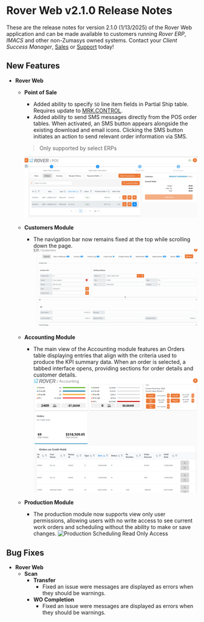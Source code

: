 # Rover Web v2.1.0 Release Notes

<badge text= "Version 2.1.0" vertical="middle" />

<PageHeader />

These are the release notes for version 2.1.0 (1/13/2025) of the Rover Web application and can be made available to customers running _Rover ERP_, _IMACS_ and other non-Zumasys owned systems. Contact your _Client Success Manager_, [Sales](mailto:sales@zumasys.com?subject=Rover%20Web%20v2.1.0) or [Support](mailto:help@zumasys.com?subject=Rover%20Web%20v2.1.0) today!

## New Features

- **Rover Web**
  - **Point of Sale**
    - Added ability to specify `SO` line item fields in Partial Ship table. Requires update to [MRK.CONTROL](../../../AP-OVERVIEW/AP-ENTRY/AP-E/AP-E-1/CURRENCY-CONTROL/SO-E/MRK-CONTROL/MRK-CONTROL-6/README.md#pos-partial-ship).
    - Added ability to send SMS messages directly from the POS order tables. When activated, an SMS button appears alongside the existing download and email icons. Clicking the SMS button initiates an action to send relevant order information via SMS.
    > Only supported by select ERPs

    ![SMS Order Button](./sms.png)
  - **Customers Module**
    - The navigation bar now remains fixed at the top while scrolling down the page.
    ![Customers Sticky Header](./customers-sticky.gif)
  - **Accounting Module**
    - The main view of the Accounting module features an Orders table displaying entries that align with the criteria used to produce the KPI summary data. When an order is selected, a tabbed interface opens, providing sections for order details and customer details.
    ![Accounting Orders](./accounting-orders.png)
  - **Production Module**
    - The production module now supports view only user permissions, allowing users with no write access to see current work orders and scheduling without the ability to make or save changes.
    ![Production Scheduling Read Only Access](./prod-sched-read-only.gif)

## Bug Fixes

- **Rover Web**
  - **Scan**
    - **Transfer**
      - Fixed an issue were messages are displayed as errors when they should be warnings.
    - **WO Completion**
      - Fixed an issue were messages are displayed as errors when they should be warnings.